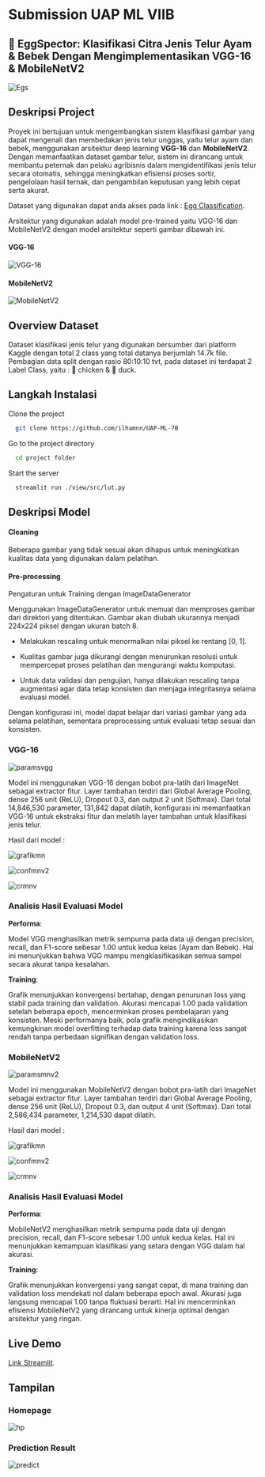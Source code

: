 
# Submission UAP ML VIIB
## 🦖 EggSpector: Klasifikasi Citra Jenis Telur Ayam & Bebek Dengan Mengimplementasikan VGG-16 & MobileNetV2




![Egs](assets/rdm/cv.jpg)


## Deskripsi Project

Proyek ini bertujuan untuk mengembangkan sistem klasifikasi gambar yang dapat mengenali dan membedakan jenis telur unggas, yaitu telur ayam dan bebek, menggunakan arsitektur deep learning **VGG-16** dan **MobileNetV2**. Dengan memanfaatkan dataset gambar telur, sistem ini dirancang untuk membantu peternak dan pelaku agribisnis dalam mengidentifikasi jenis telur secara otomatis, sehingga meningkatkan efisiensi proses sortir, pengelolaan hasil ternak, dan pengambilan keputusan yang lebih cepat serta akurat.

Dataset yang digunakan dapat anda akses pada link : [Egg Classification](https://www.kaggle.com/datasets/gauravduttakiit/automated-egg-classification).

Arsitektur yang digunakan adalah model pre-trained yaitu VGG-16 dan MobileNetV2 dengan model arsitektur seperti gambar dibawah ini.

#### VGG-16
![VGG-16](assets/rdm/vgg16.jpg)


#### MobileNetV2
![MobileNetV2](assets/rdm/V2.png)

## Overview Dataset

Dataset  klasifikasi jenis telur yang digunakan bersumber dari platform Kaggle dengan total 2 class yang total datanya berjumlah 14.7k file. Pembagian data split dengan rasio 80:10:10 tvt, pada dataset ini terdapat 2 Label Class, yaitu : 🐔 chicken & 🦆 duck.


## Langkah Instalasi

Clone the project
```bash
  git clone https://github.com/ilhamnn/UAP-ML-7B
```

Go to the project directory

```bash
  cd project folder
```

Start the server
```bash
  streamlit run ./view/src/lut.py
```



## Deskripsi Model

#### Cleaning

Beberapa gambar yang tidak sesuai akan dihapus untuk meningkatkan kualitas data yang digunakan dalam pelatihan.

#### Pre-processing

Pengaturan untuk Training dengan ImageDataGenerator

Menggunakan ImageDataGenerator untuk memuat dan memproses gambar dari direktori yang ditentukan. Gambar akan diubah ukurannya menjadi 224x224 piksel dengan ukuran batch 8.

- Melakukan rescaling untuk menormalkan nilai piksel ke rentang [0, 1].

- Kualitas gambar juga dikurangi dengan menurunkan resolusi untuk mempercepat proses pelatihan dan mengurangi waktu komputasi.

- Untuk data validasi dan pengujian, hanya dilakukan rescaling tanpa augmentasi agar data tetap konsisten dan menjaga integritasnya selama evaluasi model.

Dengan konfigurasi ini, model dapat belajar dari variasi gambar yang ada selama pelatihan, sementara preprocessing untuk evaluasi tetap sesuai dan konsisten.

### **VGG-16**

![paramsvgg](/assets/rdm/vggparams.jpg)

Model ini menggunakan VGG-16 dengan bobot pra-latih dari ImageNet sebagai extractor fitur. Layer tambahan terdiri dari Global Average Pooling, dense 256 unit (ReLU), Dropout 0.3, dan output 2 unit (Softmax).
Dari total 14,846,530 parameter, 131,842 dapat dilatih, 
konfigurasi ini memanfaatkan VGG-16 untuk ekstraksi fitur dan melatih layer tambahan untuk klasifikasi jenis telur.


Hasil dari model :

![grafikmn](assets/rdm/vgg.png)

![confmnv2](assets/rdm/vg.png)

![crmnv](assets/rdm/crvgg.jpg)


### Analisis Hasil Evaluasi Model

**Performa**:

Model VGG menghasilkan metrik sempurna pada data uji dengan precision, recall, dan F1-score sebesar 1.00 untuk kedua kelas (Ayam dan Bebek). Hal ini menunjukkan bahwa VGG mampu mengklasifikasikan semua sampel secara akurat tanpa kesalahan.

**Training**:

Grafik menunjukkan konvergensi bertahap, dengan penurunan loss yang stabil pada training dan validation. Akurasi mencapai 1.00 pada validation setelah beberapa epoch, mencerminkan proses pembelajaran yang konsisten.
Meski performanya baik, pola grafik mengindikasikan kemungkinan model overfitting terhadap data training karena loss sangat rendah tanpa perbedaan signifikan dengan validation loss.



### **MobileNetV2**

![paramsmnv2](/assets/rdm/mnv2params.jpg)

Model ini menggunakan MobileNetV2 dengan bobot pra-latih dari ImageNet sebagai extractor fitur. Layer tambahan terdiri dari Global Average Pooling, dense 256 unit (ReLU), Dropout 0.3, dan output 4 unit (Softmax).
Dari total 2,586,434 parameter, 1,214,530 dapat dilatih.


Hasil dari model :

![grafikmn](assets/rdm/mnv2.png)

![confmnv2](assets/rdm/mn.png)

![crmnv](assets/rdm/crmn.jpg)

### Analisis Hasil Evaluasi Model
**Performa**:

MobileNetV2 menghasilkan metrik sempurna pada data uji dengan precision, recall, dan F1-score sebesar 1.00 untuk kedua kelas. Hal ini menunjukkan kemampuan klasifikasi yang setara dengan VGG dalam hal akurasi.

**Training**:

Grafik menunjukkan konvergensi yang sangat cepat, di mana training dan validation loss mendekati nol dalam beberapa epoch awal. Akurasi juga langsung mencapai 1.00 tanpa fluktuasi berarti.
Hal ini mencerminkan efisiensi MobileNetV2 yang dirancang untuk kinerja optimal dengan arsitektur yang ringan.

## Live Demo 

[Link Streamlit](https://uap-ml-7b.streamlit.app/).

## Tampilan

### Homepage

![hp](assets/rdm/hp.jpg)

### Prediction Result

![predict](assets/rdm/prd.jpg)

